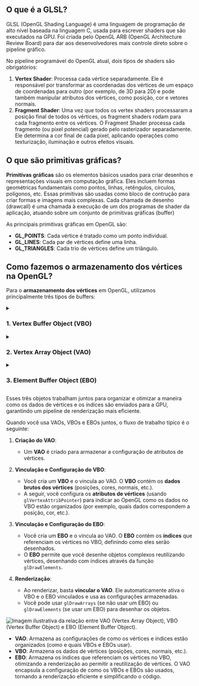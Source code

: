 ## O que é a GLSL?
GLSL (OpenGL Shading Language) é uma linguagem de programação de alto nível baseada na linguagem C, usada para escrever shaders que são executados na GPU. Foi criada pelo OpenGL ARB (OpenGL Architecture Review Board) para dar aos desenvolvedores mais controle direto sobre o pipeline gráfico.

No pipeline programável do OpenGL atual, dois tipos de shaders são obrigatórios:

1. **Vertex Shader**: Processa cada vértice separadamente. Ele é responsável por transformar as coordenadas dos vértices de um espaço de coordenadas para outro (por exemplo, de 3D para 2D) e pode também manipular atributos dos vértices, como posição, cor e vetores normais.
2. **Fragment Shader**: Uma vez que todos os vertex shaders processaram a posição final de todos os vértices, os fragment shaders rodam para cada fragmento entre os
vértices. O Fragment Shader processa cada fragmento (ou pixel potencial) gerado pelo rasterizador separadamente. Ele determina a cor final de cada pixel, aplicando operações como texturização, iluminação e outros efeitos visuais.

## O que são primitivas gráficas?

**Primitivas gráficas** são os elementos básicos usados para criar desenhos e representações visuais em computação gráfica. Eles incluem formas geométricas fundamentais como pontos, linhas, retêngulos, círculos, polígonos, etc.
Essas primitivas são usadas como bloco de contrução para criar formas e imagens mais complexas. Cada chamada de desenho (drawcall) é uma chamada à execução de um dos programas de shader da aplicação, atuando sobre um conjunto de primitivas gráficas (buffer)

As principais primitivas gráficas em OpenGL são:

- **GL_POINTS**: Cada vértice é tratado como um ponto individual.
- **GL_LINES**: Cada par de vértices define uma linha.
- **GL_TRIANGLES**: Cada trio de vértices define um triângulo.

## Como fazemos o armazenamento dos vértices na OpenGL?

Para o **armazenamento dos vértices** em OpenGL, utilizamos principalmente três tipos de buffers:
<details>
  <summary><h3>1. Vertex Buffer Object (VBO)</h3></summary>
  O VBO é um buffer usado no OpenGL para melhorar o desempenho do desenho de gráficos 3D. Ele permite que os dados de vértices (como posições, cores, vetores normais, coordenadas de textura, etc.) sejam armazenados diretamente na memória da GPU, prontos para serem usados pela pipeline de renderização, em vez de serem enviados repetidamente pela CPU a cada frame renderizado. Isso resulta em renderização mais eficiente e rápida, especialmente para cenas complexas com muitos vértices.

  ### Como utilizar?
  1. **Criação do VBO:** Cada buffer na OpenGL precisa ter um identificador único, para isso precisamos gerar este ID usando a função `glGenBuffers`. Assim, um buffer de memória é alocado na GPU:
     ```cpp
     GLuint vbo;
     glGenBuffers(1, &vbo);
     ```

  2. **Bind do VBO:** O buffer é "bindado", ou seja, vinculado ao contexto de OpenGL como um buffer de vértice. O OpenGL possui vários tipos de buffers. Os VBOs são do tipo `GL_ARRAY_BUFFER`. Devemos agora vincular o novo buffer criado:
     ```cpp
     glBindBuffer(GL_ARRAY_BUFFER, vbo);
     ```

  3. **Armazenamento de Dados:** Chamamos a função `glBufferData` que copia os dados dos vértices da memória da CPU para a memória da GPU.
     ```cpp
     glBufferData(GL_ARRAY_BUFFER, sizeof(vertices), vertices, GL_STATIC_DRAW);
     ```
   
  4. **Desenho:** O OpenGL usa os dados armazenados no VBO para renderizar as primitivas.
     ```cpp
     glDrawArrays(GL_TRIANGLES, 0, 3);
     ```

  5. **Desvinculação e Exclusão (opcional):** O VBO pode ser desvinculado e deletado da GPU quando não for mais necessário.
     ```cpp
     glBindBuffer(GL_ARRAY_BUFFER, 0);
     glDeleteBuffers(1, &vbo);
     ```

  ### Tipos de Uso Comum
  - **GL_STATIC_DRAW:** Para dados que são definidos uma vez e usados muitas vezes (ex: modelos estáticos).
  - **GL_DYNAMIC_DRAW:** Para dados que serão alterados frequentemente (ex: modelos animados).
  - **GL_STREAM_DRAW:** Para dados que serão alterados em quase todos os frames (ex: partículas).
</details>
<details>
  <summary><h3>2. Vertex Array Object (VAO)</h3></summary>
  
  O **Vertex Array Object (VAO)** é um objeto no OpenGL que armazena o **estado de configuração dos atributos de vértice**. Ele simplifica a configuração e reutilização de múltiplos atributos de vértice, como posição, cor, normais, etc., facilitando a renderização de cenas complexas. Um VAO encapsula todas as chamadas relacionadas à configuração dos atributos de vértice, o que evita a necessidade de reconfigurá-los a cada vez que você renderiza algo.
  
  Sem um VAO, seria necessário configurar os atributos de vértice manualmente toda vez que quiséssemos desenhar uma nova geometria. Isso é custoso e propenso a erros. Com o VAO, você configura os atributos de vértice uma vez e, depois, basta **"ativar"** o VAO para desenhar as geometrias associadas. Isso melhora a eficiência e a legibilidade do código.

### Como utilizar?

1. **Criação do VAO**: Você cria um VAO com `glGenVertexArrays` e o "vincula" (bind) para começar a armazenar as configurações de atributos:
     ```cpp
     // 1. Criação do VAO
     GLuint vao;
     glGenVertexArrays(1, &vao);

     // 2. Vincula o VAO (agora vamos armazenar as configurações de atributos nele)
     glBindVertexArray(vao);
     ```
   Uma vez vinculado, todas as configurações de vértices que fizer (com VBOs e chamadas `glVertexAttribPointer`) serão armazenadas no VAO.
   
2. **Configuração dos Atributos de Vértice**: Com o VAO vinculado, você associa os atributos de vértice (posição, cor, normais, coordenadas de textura, etc.) usando funções como `glVertexAttribPointer` e `glEnableVertexAttribArray`:
     ```cpp
     //3. Definição dos atributos de vértice (index 0: posição)
     glVertexAttribPointer(0, 2, GL_FLOAT, GL_FALSE, 5 * sizeof(float), (void*)0);
     glEnableVertexAttribArray(0);

     //4. Definição dos atributos de vértice (index 1: cor)
     glVertexAttribPointer(1, 3, GL_FLOAT, GL_FALSE, 5 * sizeof(float), (void*)(2 * sizeof(float)));
     glEnableVertexAttribArray(1);
     ```
   Essas configurações são armazenadas no VAO.

   A função `glVertexAttribPointer` é usada no OpenGL para especificar o layout dos dados de vértices dentro de um **Vertex Buffer Object (VBO)**. Ela informa ao OpenGL como interpretar os dados armazenados no buffer para associá-los aos atributos de vértice (posição, cor, normais, coordenadas de textura, etc.).
   
   Explicação dos parâmetros da função `glVertexAttribPointer`:
     1. **Índice** `GLuint index`: Este é o índice do atributo de vértice a ser configurado (posição, cor, normais, coordenadas de textura, etc.). Esse índice diz ao OpenGL qual atributo está sendo configurado. Cada atributo do vértice (posição, cor, normais, coordenadas de textura, etc.) tem um índice único, que deve ser habilitado com a função `glEnableVertexAttribArray` e configurado corretamente com `glVertexAttribPointer`.
        + `GLuint index = 0`: O índice `0` refere-se ao **atributo de vértice da posição**. No **vertex shader**, este índice deve estar associado ao atributo de posição (`layout(location = 0)`).
        + `GLuint index = 1`: O índice `1` refere-se ao **atributo de vértice da cor**. No **vertex shader**, este índice deve estar associado ao atributo de posição (`layout(location = 1)`).

     3. **Tamanho** `GLint size`: Indica quantos componentes por vértice serão usados para este atributo.
        + `GLint size = 2`: Indica que cada vértice tem **2 componentes** para a **posição**, que podem ser as coordenadas **x** e **y** (se for 2D). Ou seja, para cada vértice, a posição é representada por dois valores `float`.
        + `GLint size = 3`: Indica que cada vértice tem **3 componentes** para a **cor**, que são normalmente **r (vermelho)**, **g (verde)**, e **b (azul)**. Ou seja, a cor de cada vértice é representada por três valores `float`.

     5. **Tipo** `GLenum type`: Este parâmetro define o tipo de dado que está sendo usado. Aqui, `GL_FLOAT` indica que os dados são do tipo `float`. Outros tipos possíveis incluem `GL_INT`, `GL_BYTE`, etc.
        + `GLenum type = GL_FLOAT`: O tipo de dado dos componentes é `GL_FLOAT`, ou seja, os valores de **posição** e **cor** são do tipo `float` (ponto flutuante).

     7. **Normalizado** `GLboolean normalized`: Este parâmetro especifica se os dados devem ser normalizados (convertidos para o intervalo [0, 1] ou [-1, 1]) ao serem usados.
        + `GLboolean normalized = GL_FALSE`: Como `GL_FALSE`, indica que os valores de **posição** não devem ser normalizados (ou seja, eles serão usados diretamente como `float` em vez de serem mapeados para o intervalo [0, 1] ou [-1, 1]).
        + `GLboolean normalized = GL_FALSE`: Como `GL_FALSE`, os valores de **cor** não serão normalizados. Isso significa que os valores são utilizados diretamente, e espera-se que estejam no intervalo adequado (por exemplo, [0.0, 1.0] para `GL_FLOAT`).

     9. **Stride** `GLsizei stride`: O "stride" é o número de bytes entre dois conjuntos consecutivos de dados. O stride é sempre o mesmo para todos os atributos de um vértice, porque cada vértice tem a mesma estrutura na memória.
        + `GLsizei stride = 5 * sizeof(float)`: O **stride** para a configuração dos atributos de vértice da **posição** e **cor** é `5 * sizeof(float)`, ou seja, há **5 floats por vértice**. Isso indica que os dados de cada vértice ocupa 5 floats consecutivos na memória (2 floats para a **posição** (x, y), 3 floats para a **cor** (r, g, b)).

     11. **Deslocamento** `const GLvoid* pointer`: Este parâmetro indica o deslocamento (offset) dentro do buffer onde os dados para este atributo começam.
         + `const void* pointer = (void*)0`: No atributo de vértice para a **posição**, o valor `(voic*)0` indica que o **offset** é `0`, ou seja, os dados começam no início do buffer (sem deslocamento). Se, por exemplo, os dados da posição começassem após outros dados no buffer, você ajustaria esse valor para o deslocamento correto.
         + `const void* pointer = (void*)(2 * sizeof(float))`: O **offset** é `2 * sizeof(float)`, ou seja, o atributo de **cor** começa **depois dos primeiros 2 floats** (que são os da posição). Isso significa que o primeiro dado de cor do vértice começa no terceiro **float** de cada vértice (após a posição x e y).

   A **primeira chamada** (`glVertexAttribPointer(0, 2, ...)`) configura o **atributo de posição**, que possui 2 componentes `float` (x, y). Esses dados começam no início do buffer (offset 0).

   A **segunda chamada** (`glVertexAttribPointer(1, 3, ...)`) configura o **atributo de cor**, que possui 3 componentes `float` (r, g, b). Esses dados começam após os 2 primeiros floats de cada vértice, ou seja, com um offset de `2 * sizeof(float)`.

3. **Desvinculação**: Você pode "desvincular" o VAO e o VBO quando terminar, embora a desvinculação do VAO seja opcional em muitos casos:
   ```cpp
   // Desvincula o VAO (opcional)
   glBindVertexArray(0);

   // Desvincula o VBO (opcional)
   glBindBuffer(GL_ARRAY_BUFFER, 0);
   ```
4. **Renderização**: Para desenhar, basta "vincular" o VAO com `glBindVertexArray` e realizar a chamada de desenho, como `glDrawArrays` ou `glDrawElements`:
     ```cpp
     // 5. Desenho
     glDrawArrays(GL_TRIANGLES, 0, 3);
     ```
</details>
<details>
  <summary><h3>3. Element Buffer Object (EBO)</h3></summary>
  
  O **Element Buffer Object (EBO)**, também conhecido como **Index Buffer Object (IBO)**, é um buffer especial no OpenGL que armazena índices de vértices. Ele é usado para desenhar primitivas reutilizando vértices, o que otimiza o desempenho e economiza memória. Em vez de duplicar os mesmos vértices para desenhar formas complexas, o EBO permite que você defina um conjunto de vértices e depois use índices para referenciá-los, formando as faces (triângulos, quadrados, etc.) de um objeto.
  
  Sem um EBO, se você quiser desenhar uma forma como um retângulo usando triângulos, você precisaria duplicar algumas posições de vértices, pois cada triângulo precisa de seu próprio conjunto de vértices.
  
   Exemplo (dois triângulos para um retângulo):
   ```plaintext
   Vértices = [V0, V1, V2, V3]
   Triângulos = [V0, V1, V2], [V2, V1, V3]
   ```

   Nesse caso, o vértice `V2` e `V1` são repetidos para o segundo triângulo.

  Com um EBO, você pode reutilizar os mesmos dados de vértices especificando índices que se referem aos vértices existentes, reduzindo a redundância.

   Exemplo:
   ```plaintext
   Vértices = [V0, V1, V2, V3]
   Índices = [0, 1, 2, 2, 1, 3]
   ```

   Aqui, o array `Índices` especifica como conectar os vértices para formar triângulos, evitando a duplicação de vértices. Os índices são números que se referem às posições dos vértices no array de vértices.

  O EBO armazena uma lista de **índices** que apontam para os vértices no **Vertex Buffer Object (VBO)**. Quando você usa um EBO, em vez de passar todos os vértices diretamente para `glDrawArrays`, você passa os índices com `glDrawElements`, e o OpenGL desenha os vértices correspondentes com base nesses índices.

### Como utilizar?

  Primeiro definimos os vértices da primitiva:
  ```cpp
  // Dados de Vértices (VBO)
  float vertices[] = {
       // Posições      // Cores
        0.0f,  1.0f,    1.0f, 0.0f, 0.0f,  // P1 - Vermelho
       -1.0f, -1.0f,    0.0f, 1.0f, 0.0f,  // P2 - Verde
        1.0f, -1.0f,    0.0f, 0.0f, 1.0f   // P3 - Azul
  };
  ```
  
  Depois definimos os índices dos vértices que formam um triângulo:
  ```cpp
  // Dados de Índices (EBO)
  unsigned int indices[] = {
      0, 1, 2
  };
  ```

  Então criamos, vinculamos e configuramos os buffers:
  ```cpp
  unsigned int EBO;
  glGenBuffers(1, &EBO);

  // Vincula e configura o EBO
  glBindBuffer(GL_ELEMENT_ARRAY_BUFFER, EBO);
  glBufferData(GL_ELEMENT_ARRAY_BUFFER, sizeof(indices), indices, GL_STATIC_DRAW);
  ```
  Finalmente desenha a primitiva:
  ```cpp
  // Desenha o triângulo
  glUseProgram(shaderProgram);
  glBindVertexArray(VAO);
  glDrawElements(GL_TRIANGLES, 3, GL_UNSIGNED_INT, 0);
  ```
Quando o OpenGL desenha formas, ele usa os índices do EBO para acessar os vértices correspondentes do VBO.

</details>

Esses três objetos trabalham juntos para organizar e otimizar a maneira como os dados de vértices e os índices são enviados para a GPU, garantindo um pipeline de renderização mais eficiente.

Quando você usa VAOs, VBOs e EBOs juntos, o fluxo de trabalho típico é o seguinte:

1. **Criação do VAO**:
   - Um **VAO** é criado para armazenar a configuração de atributos de vértices.

2. **Vinculação e Configuração do VBO**:
   - Você cria um **VBO** e o vincula ao VAO. O **VBO** contém os **dados brutos dos vértices** (posições, cores, normais, etc.).
   - A seguir, você configura os **atributos de vértices** (usando `glVertexAttribPointer`) para indicar ao OpenGL como os dados no VBO estão organizados (por exemplo, quais dados correspondem a posição, cor, etc.).

3. **Vinculação e Configuração do EBO**:
   - Você cria um **EBO** e o vincula ao VAO. O **EBO** contém os **índices** que referenciam os vértices no VBO, definindo como eles serão desenhados.
   - O **EBO** permite que você desenhe objetos complexos reutilizando vértices, desenhando com índices através da função `glDrawElements`.

4. **Renderização**:
   - Ao renderizar, basta **vincular o VAO**. Ele automaticamente ativa o VBO e o EBO vinculados e usa as configurações armazenadas.
   - Você pode usar `glDrawArrays` (se não usar um EBO) ou `glDrawElements` (se usar um EBO) para desenhar os objetos.

![Imagem ilustrativa da relação entre VAO (Vertex Array Object), VBO (Vertex Buffer Object) e EBO (Element Buffer Object).](https://learnopengl.com/img/getting-started/vertex_array_objects_ebo.png)

+ **VAO**: Armazena as configurações de como os vértices e índices estão organizados (como e quais VBOs e EBOs usar).
+ **VBO**: Armazena os dados de vértices (posições, cores, normais, etc.).
+ **EBO**: Armazena os índices que referenciam os vértices no VBO, otimizando a renderização ao permitir a reutilização de vértices.
O VAO encapsula a configuração de como os VBOs e EBOs são usados, tornando a renderização eficiente e simplificando o código.
